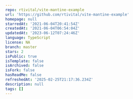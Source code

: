 ```yaml
---
repo: rtivital/vite-mantine-example
url: 'https://github.com/rtivital/vite-mantine-example'
homepage: null
starredAt: '2021-06-04T20:41:54Z'
createdAt: '2021-06-04T06:54:04Z'
updatedAt: '2023-06-12T07:24:46Z'
language: TypeScript
license: NA
branch: master
stars: 2
isPublic: true
isTemplate: false
isArchived: false
isFork: false
hasReadMe: false
refreshedAt: '2025-02-25T21:17:36.234Z'
description: null
tags: []
---
```


